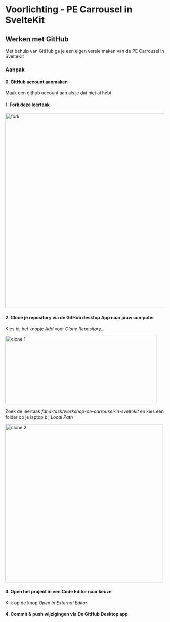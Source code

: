 # Voorlichting - PE Carrousel in SvelteKit

## Werken met GitHub

Met behulp van GitHub ga je een eigen versie maken van de PE Carrousel in SvelteKit

### Aanpak

#### 0. GitHub account aanmaken
Maak een github account aan als je dat niet al hebt.

#### 1. Fork deze leertaak

<img width="1131" height="616" alt="fork" src="https://github.com/user-attachments/assets/ab800948-1d82-4183-8bbd-59d61108fe3f" />

#### 2. Clone je repository via de GitHub desktop App naar jouw computer
Kies bij het knopje _Add_ voor  _Clone Repository..._  

<img width="478" height="216" alt="clone 1" src="https://github.com/user-attachments/assets/29eaf8df-c2f0-4cc2-8963-3b6546a2cb26" />

Zoek de leertaak _fdnd-task/workshop-pe-carrousel-in-sveltekit_ en kies een folder op je laptop bij _Local Path_

<img width="497" height="500" alt="clone 2" src="https://github.com/user-attachments/assets/4697219e-f414-4cf6-a3c3-c07587bff458" />


#### 3. Open het project in een Code Editor naar keuze
Klik op de knop _Open in External Editor_

#### 4. Commit & push wijzigingen via De GitHub Desktop app








